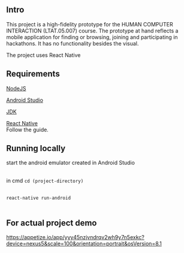 ## Intro

This project is a high-fidelity prototype for the HUMAN COMPUTER INTERACTION (LTAT.05.007) course. The prototype at hand reflects a mobile application for finding or browsing, joining and participating in hackathons. It has no functionality besides the visual.

The project uses React Native


## Requirements

[NodeJS](https://nodejs.org/en/download/)

[Android Studio](https://developer.android.com/studio/index.html)

[JDK](https://www.oracle.com/technetwork/java/javase/downloads/jdk8-downloads-2133151.html)

[React Native](https://facebook.github.io/react-native/docs/getting-started)
<br />Follow the guide.


## Running locally

start the android emulator created in Android Studio<br /><br />

in cmd `cd (project-directory)`<br /><br />

`react-native run-android`<br /><br />

## For actual project demo 

https://appetize.io/app/yyy45nzjvndrqv2wh9y7n5exkc?device=nexus5&scale=100&orientation=portrait&osVersion=8.1
